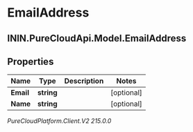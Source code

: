 # EmailAddress

## ININ.PureCloudApi.Model.EmailAddress

## Properties

|Name | Type | Description | Notes|
|------------ | ------------- | ------------- | -------------|
| **Email** | **string** |  | [optional] |
| **Name** | **string** |  | [optional] |



_PureCloudPlatform.Client.V2 215.0.0_
